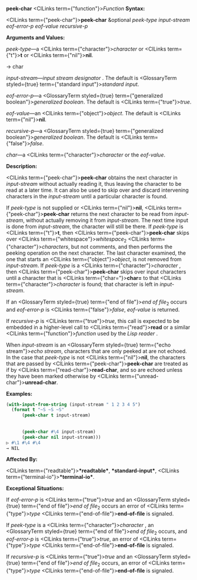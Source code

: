 **peek-char** <ClLinks  term={"function"}><i>Function</i></ClLinks> **Syntax:** 



<ClLinks  term={"peek-char"}><b>peek-char</b></ClLinks> &amp;optional *peek-type input-stream eof-error-p eof-value recursive-p* 



**Arguments and Values:** 



*peek-type*—a <ClLinks  term={"character"}><i>character</i></ClLinks> or <ClLinks  term={"t"}><b>t</b></ClLinks> or <ClLinks  term={"nil"}><b>nil</b></ClLinks>. 



→ char 



*input-stream*—*input stream designator* . The default is <GlossaryTerm styled={true} term={"standard input"}><i>standard input</i></GlossaryTerm>. 



*eof-error-p*—a <GlossaryTerm styled={true} term={"generalized boolean"}><i>generalized boolean</i></GlossaryTerm>. The default is <ClLinks  term={"true"}><i>true</i></ClLinks>. 



*eof-value*—an <ClLinks  term={"object"}><i>object</i></ClLinks>. The default is <ClLinks  term={"nil"}><b>nil</b></ClLinks>. 



*recursive-p*—a <GlossaryTerm styled={true} term={"generalized boolean"}><i>generalized boolean</i></GlossaryTerm>. The default is <ClLinks  term={"false"}><i>false</i></ClLinks>. 



*char*—a <ClLinks  term={"character"}><i>character</i></ClLinks> or the *eof-value*. 



**Description:** 



<ClLinks  term={"peek-char"}><b>peek-char</b></ClLinks> obtains the next character in *input-stream* without actually reading it, thus leaving the character to be read at a later time. It can also be used to skip over and discard intervening characters in the *input-stream* until a particular character is found. 



If *peek-type* is not supplied or <ClLinks  term={"nil"}><b>nil</b></ClLinks>, <ClLinks  term={"peek-char"}><b>peek-char</b></ClLinks> returns the next character to be read from *input-stream*, without actually removing it from *input-stream*. The next time input is done from *input-stream*, the character will still be there. If *peek-type* is <ClLinks  term={"t"}><b>t</b></ClLinks>, then <ClLinks  term={"peek-char"}><b>peek-char</b></ClLinks> skips over <ClLinks  term={"whitespace"}><i>whitespace</i></ClLinks><sub>2</sub> <ClLinks  term={"character"}><i>characters</i></ClLinks>, but not comments, and then performs the peeking operation on the next character. The last character examined, the one that starts an <ClLinks  term={"object"}><i>object</i></ClLinks>, is not removed from *input-stream*. If *peek-type* is a <ClLinks  term={"character"}><i>character</i></ClLinks> , then <ClLinks  term={"peek-char"}><b>peek-char</b></ClLinks> skips over input characters until a character that is <ClLinks  term={"char="}><b>char=</b></ClLinks> to that <ClLinks  term={"character"}><i>character</i></ClLinks> is found; that character is left in *input-stream*. 



If an <GlossaryTerm styled={true} term={"end of file"}><i>end of file</i></GlossaryTerm><sub>2</sub> occurs and *eof-error-p* is <ClLinks  term={"false"}><i>false</i></ClLinks>, *eof-value* is returned. 



If *recursive-p* is <ClLinks  term={"true"}><i>true</i></ClLinks>, this call is expected to be embedded in a higher-level call to <ClLinks  term={"read"}><b>read</b></ClLinks> or a similar <ClLinks  term={"function"}><i>function</i></ClLinks> used by the *Lisp reader* . 



When *input-stream* is an <GlossaryTerm styled={true} term={"echo stream"}><i>echo stream</i></GlossaryTerm>, characters that are only peeked at are not echoed. In the case that *peek-type* is not <ClLinks  term={"nil"}><b>nil</b></ClLinks>, the characters that are passed by <ClLinks  term={"peek-char"}><b>peek-char</b></ClLinks> are treated as if by <ClLinks  term={"read-char"}><b>read-char</b></ClLinks>, and so are echoed unless they have been marked otherwise by <ClLinks  term={"unread-char"}><b>unread-char</b></ClLinks>. 



**Examples:**
```lisp
(with-input-from-string (input-stream " 1 2 3 4 5") 
  (format t "~S ~S ~S" 
	  (peek-char t input-stream) 
	  
	  
	  (peek-char #\4 input-stream) 
	  (peek-char nil input-stream))) 
▷ #\1 #\4 #\4 
→ NIL 
```
**Affected By:** 



<ClLinks  term={"readtable"}><b>\*readtable\*</b></ClLinks>, **\*standard-input\***, <ClLinks  term={"terminal-io"}><b>\*terminal-io\*</b></ClLinks>. 



**Exceptional Situations:** 



If *eof-error-p* is <ClLinks  term={"true"}><i>true</i></ClLinks> and an <GlossaryTerm styled={true} term={"end of file"}><i>end of file</i></GlossaryTerm><sub>2</sub> occurs an error of <ClLinks  term={"type"}><i>type</i></ClLinks> <ClLinks  term={"end-of-file"}><b>end-of-file</b></ClLinks> is signaled. 



If *peek-type* is a <ClLinks  term={"character"}><i>character</i></ClLinks> , an <GlossaryTerm styled={true} term={"end of file"}><i>end of file</i></GlossaryTerm><sub>2</sub> occurs, and *eof-error-p* is <ClLinks  term={"true"}><i>true</i></ClLinks>, an error of <ClLinks  term={"type"}><i>type</i></ClLinks> <ClLinks  term={"end-of-file"}><b>end-of-file</b></ClLinks> is signaled. 



If *recursive-p* is <ClLinks  term={"true"}><i>true</i></ClLinks> and an <GlossaryTerm styled={true} term={"end of file"}><i>end of file</i></GlossaryTerm><sub>2</sub> occurs, an error of <ClLinks  term={"type"}><i>type</i></ClLinks> <ClLinks  term={"end-of-file"}><b>end-of-file</b></ClLinks> is signaled. 